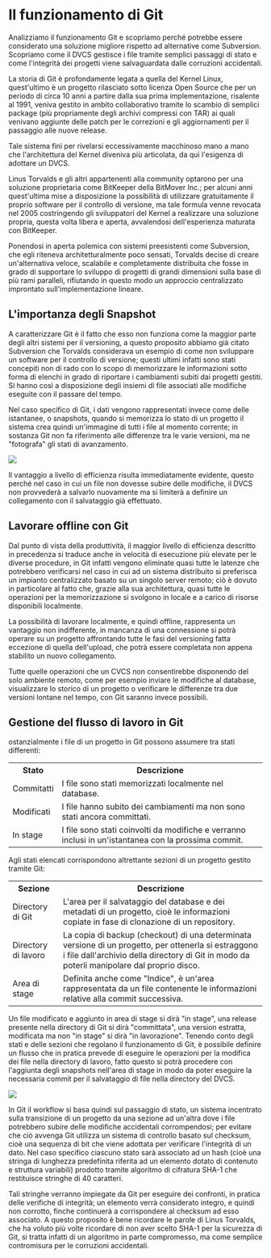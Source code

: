 # Il funzionamento di Git

Analizziamo il funzionamento Git e scopriamo perché potrebbe essere considerato una soluzione migliore rispetto ad alternative come Subversion. Scopriamo come il DVCS gestisce i file tramite semplici passaggi di stato e come l'integrità dei progetti viene salvaguardata dalle corruzioni accidentali.

La storia di Git è profondamente legata a quella del Kernel Linux, quest'ultimo è un progetto rilasciato sotto licenza Open Source che per un periodo di circa 10 anni a partire dalla sua prima implementazione, risalente al 1991, veniva gestito in ambito collaborativo tramite lo scambio di semplici package (più propriamente degli archivi compressi con TAR) ai quali venivano aggiunte delle patch per le correzioni e gli aggiornamenti per il passaggio alle nuove release.

Tale sistema finì per rivelarsi eccessivamente macchinoso mano a mano che l'architettura del Kernel diveniva più articolata, da qui l'esigenza di adottare un DVCS.

Linus Torvalds e gli altri appartenenti alla community optarono per una soluzione proprietaria come BitKeeper della BitMover Inc.; per alcuni anni quest'ultima mise a disposizione la possibilità di utilizzare gratuitamente il proprio software per il controllo di versione, ma tale formula venne revocata nel 2005 costringendo gli sviluppatori del Kernel a realizzare una soluzione propria, questa volta libera e aperta, avvalendosi dell'esperienza maturata con BitKeeper.

Ponendosi in aperta polemica con sistemi preesistenti come Subversion, che egli riteneva architetturalmente poco sensati, Torvalds decise di creare un'alternativa veloce, scalabile e completamente distribuita che fosse in grado di supportare lo sviluppo di progetti di grandi dimensioni sulla base di più rami paralleli, rifiutando in questo modo un approccio centralizzato improntato sull'implementazione lineare.

## L'importanza degli Snapshot

A caratterizzare Git è il fatto che esso non funziona come la maggior parte degli altri sistemi per il versioning, a questo proposito abbiamo già citato Subversion che Torvalds considerava un esempio di come non sviluppare un software per il controllo di versione; questi ultimi infatti sono stati concepiti non di rado con lo scopo di memorizzare le informazioni sotto forma di elenchi in grado di riportare i cambiamenti subiti dai progetti gestiti. Si hanno così a disposizione degli insiemi di file associati alle modifiche eseguite con il passare del tempo.

Nel caso specifico di Git, i dati vengono rappresentati invece come delle istantanee, o snapshots, quando si memorizza lo stato di un progetto il sistema crea quindi un'immagine di tutti i file al momento corrente; in sostanza Git non fa riferimento alle differenze tra le varie versioni, ma ne "fotografa" gli stati di avanzamento.

![](https://static.html.it/app/uploads/2015/04/git03.png)

Il vantaggio a livello di efficienza risulta immediatamente evidente, questo perché nel caso in cui un file non dovesse subire delle modifiche, il DVCS non provvederà a salvarlo nuovamente ma si limiterà a definire un collegamento con il salvataggio già effettuato.


## Lavorare offline con Git

Dal punto di vista della produttività, il maggior livello di efficienza descritto in precedenza si traduce anche in velocità di esecuzione più elevate per le diverse procedure, in Git infatti vengono eliminate quasi tutte le latenze che potrebbero verificarsi nel caso in cui ad un sistema distribuito si preferisca un impianto centralizzato basato su un singolo server remoto; ciò è dovuto in particolare al fatto che, grazie alla sua architettura, quasi tutte le operazioni per la memorizzazione si svolgono in locale e a carico di risorse disponibili localmente.

La possibilità di lavorare localmente, e quindi offline, rappresenta un vantaggio non indifferente, in mancanza di una connessione si potrà operare su un progetto affrontando tutte le fasi del versioning fatta eccezione di quella dell'upload, che potrà essere completata non appena stabilito un nuovo collegamento.

Tutte quelle operazioni che un CVCS non consentirebbe disponendo del solo ambiente remoto, come per esempio inviare le modifiche al database, visualizzare lo storico di un progetto o verificare le differenze tra due versioni lontane nel tempo, con Git saranno invece possibili.

## Gestione del flusso di lavoro in Git

ostanzialmente i file di un progetto in Git possono assumere tra stati differenti:

<table style="width:100%">
  <tr>
    <th>Stato</th>
    <th>Descrizione</th>
    
  </tr>
  <tr>
    <td>Commitatti</td>
    <td>I file sono stati memorizzati localmente nel database.</td>
    
  </tr>
  <tr>
    <td>Modificati</td>
    <td>I file hanno subito dei cambiamenti ma non sono stati ancora committati.</td>
    
  </tr>
  <tr>
  <td>In stage</td>
  <td> 	I file sono stati coinvolti da modifiche e verranno inclusi in un'istantanea con la prossima commit.</td>
  </tr>
</table>

Agli stati elencati corrispondono altrettante sezioni di un progetto gestito tramite Git:


<table style="width:100%">
  <tr>
    <th>Sezione</th>
    <th>Descrizione</th>
    
  </tr>
  <tr>
    <td>Directory di Git</td>
    <td>L'area per il salvataggio del database e dei metadati di un progetto, cioè le informazioni copiate in fase di clonazione di un repository.</td>
    
  </tr>
  <tr>
    <td>Directory di lavoro</td>
    <td>La copia di backup (checkout) di una determinata versione di un progetto, per ottenerla si estraggono i file dall'archivio della directory di Git in modo da poterli manipolare dal proprio disco.</td>
    
  </tr>
  <tr>
  <td>Area di stage</td>
  <td>Definita anche come "Indice", è un'area rappresentata da un file contenente le informazioni relative alla commit successiva.</td>
  </tr>
</table>


Un file modificato e aggiunto in area di stage si dirà "in stage", una release presente nella directory di Git si dirà "committata", una version estratta, modificata ma non "in stage" si dirà "in lavorazione". Tenendo conto degli stati e delle sezioni che regolano il funzionamento di Git, è possibile definire un flusso che in pratica prevede di eseguire le operazioni per la modifica dei file nella directory di lavoro, fatto questo si potrà procedere con l'aggiunta degli snapshots nell'area di stage in modo da poter eseguire la necessaria commit per il salvataggio di file nella directory del DVCS.

![](https://static.html.it/app/uploads/2015/04/git04.png)

In Git il workflow si basa quindi sul passaggio di stato, un sistema incentrato sulla transizione di un progetto da una sezione ad un'altra dove i file potrebbero subire delle modifiche accidentali corrompendosi; per evitare che ciò avvenga Git utilizza un sistema di controllo basato sul checksum, cioè una sequenza di bit che viene adottata per verificare l'integrità di un dato. Nel caso specifico ciascuno stato sarà associato ad un hash (cioè una stringa di lunghezza predefinita riferita ad un elemento dotato di contenuto e struttura variabili) prodotto tramite algoritmo di cifratura SHA-1 che restituisce stringhe di 40 caratteri.

Tali stringhe verranno impiegate da Git per eseguire dei confronti, in pratica delle verifiche di integrità; un elemento verrà considerato integro, e quindi non corrotto, finche continuerà a corrispondere al checksum ad esso associato. A questo proposito è bene ricordare le parole di Linus Torvalds, che ha voluto più volte ricordare di non aver scelto SHA-1 per la sicurezza di Git, si tratta infatti di un algoritmo in parte compromesso, ma come semplice contromisura per le corruzioni accidentali.

